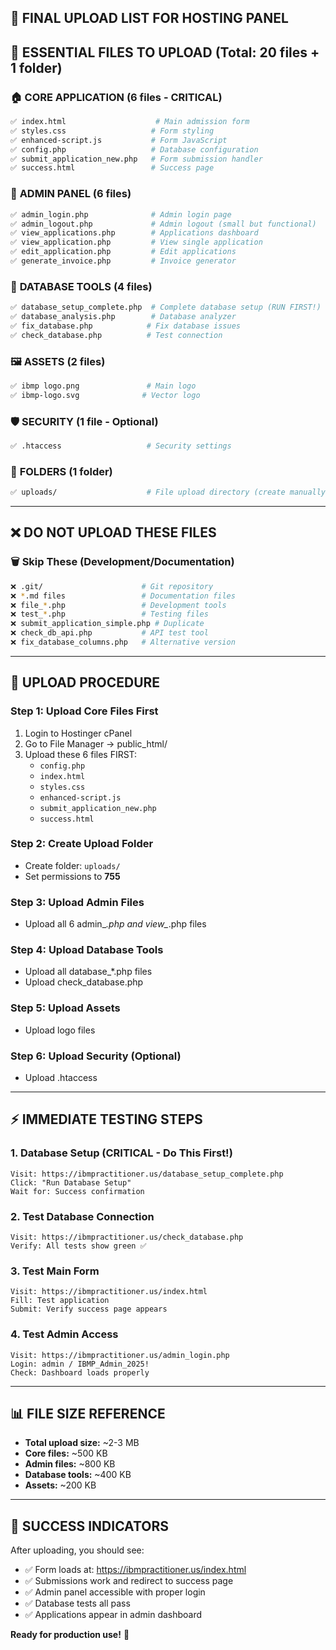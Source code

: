 ## 🎯 **FINAL UPLOAD LIST FOR HOSTING PANEL**

## 📂 **ESSENTIAL FILES TO UPLOAD** (Total: 20 files + 1 folder)

### 🏠 **CORE APPLICATION** (6 files - CRITICAL)
```bash
✅ index.html                    # Main admission form
✅ styles.css                   # Form styling  
✅ enhanced-script.js           # Form JavaScript
✅ config.php                   # Database configuration
✅ submit_application_new.php   # Form submission handler
✅ success.html                 # Success page
```

### 👤 **ADMIN PANEL** (6 files)
```bash
✅ admin_login.php              # Admin login page
✅ admin_logout.php             # Admin logout (small but functional)
✅ view_applications.php        # Applications dashboard
✅ view_application.php         # View single application
✅ edit_application.php         # Edit applications
✅ generate_invoice.php         # Invoice generator
```

### 🔧 **DATABASE TOOLS** (4 files)
```bash
✅ database_setup_complete.php  # Complete database setup (RUN FIRST!)
✅ database_analysis.php        # Database analyzer
✅ fix_database.php            # Fix database issues
✅ check_database.php          # Test connection
```

### 🖼️ **ASSETS** (2 files)
```bash
✅ ibmp logo.png               # Main logo
✅ ibmp-logo.svg              # Vector logo
```

### 🛡️ **SECURITY** (1 file - Optional)
```bash
✅ .htaccess                   # Security settings
```

### 📁 **FOLDERS** (1 folder)
```bash
✅ uploads/                    # File upload directory (create manually)
```

---

## ❌ **DO NOT UPLOAD THESE FILES**

### 🗑️ **Skip These (Development/Documentation)**
```bash
❌ .git/                      # Git repository
❌ *.md files                 # Documentation files
❌ file_*.php                 # Development tools
❌ test_*.php                 # Testing files  
❌ submit_application_simple.php # Duplicate
❌ check_db_api.php           # API test tool
❌ fix_database_columns.php   # Alternative version
```

---

## 🚀 **UPLOAD PROCEDURE**

### **Step 1: Upload Core Files First**
1. Login to Hostinger cPanel
2. Go to File Manager → public_html/
3. Upload these 6 files FIRST:
   - `config.php`
   - `index.html`
   - `styles.css`
   - `enhanced-script.js`
   - `submit_application_new.php`
   - `success.html`

### **Step 2: Create Upload Folder**
- Create folder: `uploads/`
- Set permissions to **755**

### **Step 3: Upload Admin Files**
- Upload all 6 admin_*.php and view_*.php files

### **Step 4: Upload Database Tools**
- Upload all database_*.php files
- Upload check_database.php

### **Step 5: Upload Assets**
- Upload logo files

### **Step 6: Upload Security (Optional)**
- Upload .htaccess

---

## ⚡ **IMMEDIATE TESTING STEPS**

### **1. Database Setup (CRITICAL - Do This First!)**
```
Visit: https://ibmpractitioner.us/database_setup_complete.php
Click: "Run Database Setup"
Wait for: Success confirmation
```

### **2. Test Database Connection**
```
Visit: https://ibmpractitioner.us/check_database.php
Verify: All tests show green ✅
```

### **3. Test Main Form**
```
Visit: https://ibmpractitioner.us/index.html
Fill: Test application
Submit: Verify success page appears
```

### **4. Test Admin Access**
```
Visit: https://ibmpractitioner.us/admin_login.php
Login: admin / IBMP_Admin_2025!
Check: Dashboard loads properly
```

---

## 📊 **FILE SIZE REFERENCE**
- **Total upload size:** ~2-3 MB
- **Core files:** ~500 KB
- **Admin files:** ~800 KB  
- **Database tools:** ~400 KB
- **Assets:** ~200 KB

---

## 🎯 **SUCCESS INDICATORS**

After uploading, you should see:
- ✅ Form loads at: https://ibmpractitioner.us/index.html
- ✅ Submissions work and redirect to success page
- ✅ Admin panel accessible with proper login
- ✅ Database tests all pass
- ✅ Applications appear in admin dashboard

**Ready for production use!** 🚀
